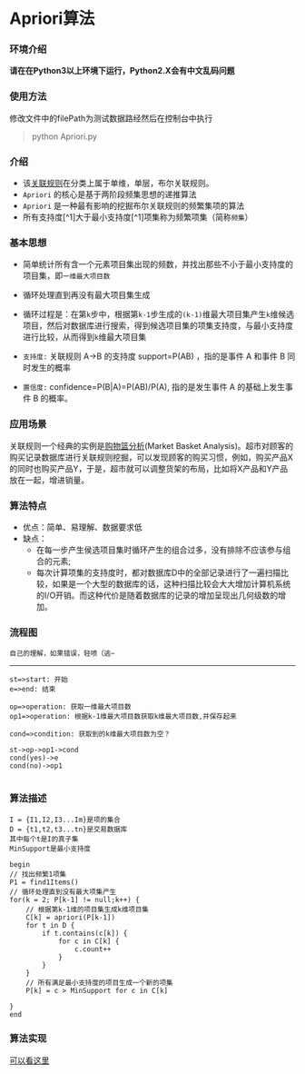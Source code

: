 # Apriori算法
### 环境介绍
**请在在Python3以上环境下运行，Python2.X会有中文乱码问题**
### 使用方法
修改文件中的filePath为测试数据路经然后在控制台中执行

> python Apriori.py 


### 介绍
- 该[关联规则](https://zh.wikipedia.org/wiki/%E5%85%B3%E8%81%94%E5%BC%8F%E8%A7%84%E5%88%99)在分类上属于单维，单层，布尔关联规则。
- `Apriori` 的核心是基于两阶段频集思想的递推算法
- `Apriori` 是一种最有影响的挖掘布尔关联规则的频繁集项的算法
- 所有支持度[^1]大于最小支持度[^1]项集称为频繁项集（简称`频集`）

### 基本思想 
- 简单统计所有含一个元素项目集出现的频数，并找出那些不小于最小支持度的项目集，即`一维最大项目数`
- 循环处理直到再没有最大项目集生成
- 循环过程是：在第`k`步中，根据第`k-1`步生成的`(k-1)`维最大项目集产生`k`维候选项目，然后对数据库进行搜索，得到候选项目集的项集支持度，与最小支持度进行比较，从而得到`k`维最大项目集

- `支持度:` 关联规则 A->B 的支持度 support=P(AB) ，指的是事件 A 和事件 B 同时发生的概率
- `置信度:` confidence=P(B|A)=P(AB)/P(A), 指的是发生事件 A 的基础上发生事件 B 的概率。

### 应用场景
关联规则一个经典的实例是[购物篮分析](http://baike.baidu.com/view/7357329.htm)(Market Basket Analysis)。超市对顾客的购买记录数据库进行关联规则挖掘，可以发现顾客的购买习惯，例如，购买产品X的同时也购买产品Y，于是，超市就可以调整货架的布局，比如将X产品和Y产品放在一起，增进销量。

### 算法特点
- 优点：简单、易理解、数据要求低
- 缺点：
	- 在每一步产生侯选项目集时循环产生的组合过多，没有排除不应该参与组合的元素;
	- 每次计算项集的支持度时，都对数据库D中的全部记录进行了一遍扫描比较，如果是一个大型的数据库的话，这种扫描比较会大大增加计算机系统的I/O开销。而这种代价是随着数据库的记录的增加呈现出几何级数的增加。
	
### 流程图
`自己的理解，如果错误，轻喷（逃~`

----

```flow
st=>start: 开始
e=>end: 结束

op=>operation: 获取一维最大项目数
op1=>operation: 根据k-1维最大项目数获取k维最大项目数,并保存起来

cond=>condition: 获取到的k维最大项目数为空？

st->op->op1->cond
cond(yes)->e
cond(no)->op1


```
	
### 算法描述

	I = {I1,I2,I3...Im}是项的集合
	D = {t1,t2,t3...tn}是交易数据库
	其中每个t是I的真子集
	MinSupport是最小支持度
	
	begin
	// 找出频繁1项集
	P1 = find1Items()
	// 循环处理直到没有最大项集产生
	for(k = 2; P[k-1] != null;k++) {
		// 根据第k-1维的项目集生成k维项目集
		C[k] = apriori(P[k-1])
		for t in D {
			if t.contains(c[k]) {
				for c in C[k] {
					c.count++
				}
			}		
		}
		// 所有满足最小支持度的项目生成一个新的项集
		P[k] = c > MinSupport for c in C[k]
	
	}
	end
### 算法实现

[可以看这里](https://github.com/lixin147741/Apriori/blob/master/Apriori.py)
	
	
	


